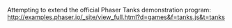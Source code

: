Attempting to extend the official Phaser Tanks demonstration program:
http://examples.phaser.io/_site/view_full.html?d=games&f=tanks.js&t=tanks
